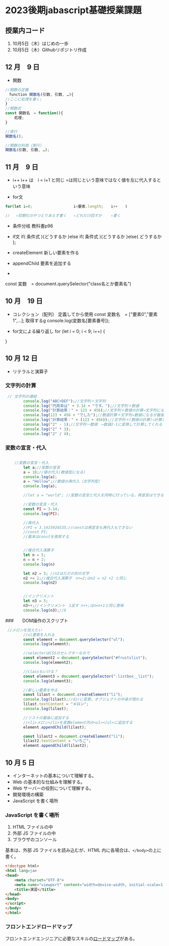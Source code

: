# 2023後期jabascript基礎授業課題
## 授業内コード
 1. 10月5日（木）はじめの一歩
 2. 10月5日（木）Githubリポジトリ作成

## 12 月　9 日
- 関数
```js
//関数の定義
　function 関数名(引数, 引数, …){
//ここに処理を書く;
}
//関数式
const 関数名　= function(){
    処理;
}

//実行
関数名();

//関数の利用（実行）
関数名(引数, 引数, …);

```

## 11 月　9 日
- i++
i++ は　i = i+1 と同じ
=は同じという意味ではなく値を左に代入するという意味

- for文
```js
for(let i=0;　　　　　　　　　　　i<要素.length;　　i++　　)

// 　↑初期化のやつとりあえず書く   ↑どれだけ回すか    ↑書く
```

- 条件分岐
教科書p96

- if文
if(   条件式   ){どうするか
}else if(  条件式    ){どうするか
}else{
どうするか
};

- createElement
新しい要素を作る

- appendChild
要素を追加する

-
const 変数　= document.querySelector("class名とか要素名")





## 10 月　19 日
- コレクション（配列）
定義してから使用
const 変数名　= ["要素0","要素1",...];
取得するg
console.log(変数名[要素番号]);

- for文による繰り返し
for (let i = 0; i < 9; i++) {

}


## 10 月 12 日

- リテラルと演算子

### 文字列の計算

```js
 // 文字列の連結
        console.log("ABC+DEF");//文字列＋文字列
        console.log("円周率は" + 3.14 + "です。");//文字列＋数値
        console.log("計算結果：" + 123 + 456);//文字列＋数値の計算→文字列になる　最初の記述が文字列だと数値を書いても文字列になる
        console.log(123 + 456 + "でした");//数値計算＋文字列→数値になるが最後は文字列なので最終的に文字列になる
        console.log("計算結果：" + (123 + 456));//文字列＋(数値の計算)→計算してくれる　
        console.log("2" - 1);//文字列ー数値　→数値2-1に変換して計算してくれる
        console.log("2" * 3);
        console.log("2" / 4);
```


### 変数の宣言・代入


```js

    //変数の宣言・代入
        let a;//変数の宣言
        a = 10;//値の代入(数値型になる)
        console.log(a);
        a = "Hellow";//数値の再代入（文字列型）
        console.log(a);

        //let a = "world"; //変数の宣言と代入を同時に行っている。再宣言はできないのでエラーになる

        //変数の宣言・代入
        const PI = 3.14;
        console.log(PI);

        //再代入
        //PI = 3.1415926535;//constは再宣言も再代入もできない
        //const PI;
        //基本はconstを使用する


        //複合代入演算子
        let n = 5;
        n = n + 2;
        console.log(n)

        let n2 = 5; //n2はただの別の文字
        n2 += 2;//複合代入演算子　n+=2;はn2 = n2 +2 と同じ
        console.log(n2)


        //インクリメント
        let n3 = 5;
        n3++;//インクリメント　1足す n++;はn=n+1と同じ意味
        console.log(n3);//6
```

###　　DOM操作のスクリプト

```js
 //メロンを加えたい
        //ul要素を入れる
        const element = document.querySelector("ul");
        console.log(element);

        //selectorはCSSのセレクターなので
        const element2 = document.querySelector("#fruitslist");
        console.log(element2);

        //classもいける？
        const element3 = document.querySelector(".listbox__list");
        console.log(element3);

        //新しい要素を作る
        const lilast = document.createElement("li");
        console.log(lilast);//dirに変更。オブジェクトの中身が現れる
        lilast.textContent = "メロン";
        console.log(lilast);

        //リストの最後に追加する
        //<li>メロン</li>を変数element内の<ul></ul>に追加する
        element.appendChild(lilast);

        const lilast2 = document.createElement("li");
        lilast2.textContent = "いちご";
        element.appendChild(lilast2);

```

## 10 月 5 日

- インターネットの基本について理解する。
- Web の基本的な仕組みを理解する。
- Web サーバーの役割について理解する。
- 開発環境の構築
- JavaScript を書く場所

### JavaScript を書く場所

1. HTML ファイルの中
1. 外部 JS ファイルの中
1. ブラウザのコンソール

基本は、外部 JS ファイルを読み込むが、HTML 内に各場合は、`</body>`の上に書く。

```html
<!doctype html>
<html lang=ja>
<head>
    <meta charset="UTF-8">
    <meta name="viewport" content="width=device-width, initial-scale=1.0">
    <title>演習</title>
</head>
<body>
</script>
</body>
</html>
```

### フロントエンドロードマップ

フロントエンドエンジニアに必要なスキルの[ロードマップ](https://roadmap.sh/frontend)がある。
